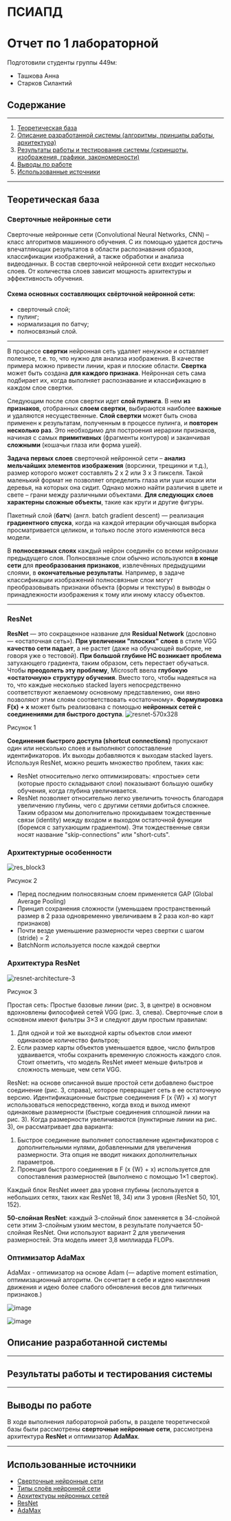 # ПСИАПД
# Отчет по 1 лабораторной

Подготовили студенты группы 449м:
- Ташкова Анна
- Старков Силантий

## Содержание
---
1. [Теоретическая база](#теоретическая-база)
2. [Описание разработанной системы (алгоритмы, принципы работы, архитектура)](#[описание-разработанной-системы])
3. [Результаты работы и тестирования системы (скриншоты, изображения, графики, закономерности)](#[результаты-работы-и-тестирования-системы])
4. [Выводы по работе](#[выводы-по-работе])
5. [Использованные источники](#[использованные-источники])
---
## Теоретическая база
### Сверточные нейронные сети
Сверточные нейронные сети (Convolutional Neural Networks, CNN) – класс алгоритмов машинного обучения. С их помощью удается достичь впечатляющих результатов в области распознавания образов, классификации изображений, а также обработки и анализа видеоданных.
В состав сверточной нейронной сети входит несколько слоев. От количества слоев зависит мощность архитектуры и эффективность обучения. 
#### Схема основных составляющих свёрточной нейронной сети:
- сверточный слой;
- пулинг;
- нормализация по батчу;
- полносвязный слой.
---
В процессе **свертки** нейронная сеть удаляет ненужное и оставляет полезное, т.е. то, что нужно для анализа изображения. В качестве примера можно привести линии, края и плоские области. **Свертка** может быть создана **для каждого признака**. Нейронная сеть сама подбирает их, когда выполняет распознавание и классификацию в каждом слое свертки.

Следующим после слоя свертки идет **слой пулинга**. В нем **из признаков**, отобранных **слоем свертки**, выбираются наиболее **важные** и удаляются несущественные. **Слой свертки** может быть снова применен к результатам, полученным в процессе пулинга, и **повторен несколько раз**. Это необходимо для построения иерархии признаков, начиная с самых **примитивных** (фрагменты контуров) и заканчивая **сложными** (кошачьи глаза или форма ушей).

**Задача первых слоев** сверточной нейронной сети – **анализ мельчайших элементов изображения** (ворсинки, трещинки и т.д.), размер которого может составлять 2 x 2 или 3 x 3 пикселя. Такой маленький формат не позволяет определить глаза или уши кошки или деревья, на которых она сидит. Однако можно найти различия в цвете и свете – грани между различными объектами. **Для следующих слоев характерны сложные объекты**, такие как круги и другие фигуры.

Пакетный слой (**батч**) (англ. batch gradient descent) — реализация **градиентного спуска**, когда на каждой итерации обучающая выборка просматривается целиком, и только после этого изменяются веса модели.

В **полносвязных слоях** каждый нейрон соединён со всеми нейронами предыдущего слоя. Полносвязные слои обычно используются **в конце сети** для **преобразования признаков**, извлечённых предыдущими слоями, в **окончательные результаты**. Например, в задаче классификации изображений полносвязные слои могут преобразовывать признаки объекта (формы и текстуры) в выводы о принадлежности изображения к тому или иному классу объектов.

---
### ResNet
**ResNet** — это сокращенное название для **Residual Network** (дословно  — «остаточная сеть»).
**При увеличении "плоских" слоев** в стиле VGG **качество сети падает**, а не растет (даже на обучающей выборке, не говоря уже о тестовой). **При большой глубине НС возникает проблема** затухающего градиента, таким образом, сеть перестает обучаться. 
Чтобы **преодолеть эту проблему**, Microsoft ввела **глубокую «остаточную» структуру обучения**. Вместо того, чтобы надеяться на то, что каждые несколько stacked layers непосредственно соответствуют желаемому основному представлению, они явно позволяют этим слоям соответствовать «остаточному». **Формулировка F(x) + x** может быть реализована с помощью **нейронных сетей с соединениями для быстрого доступа**.
![resnet-570x328](https://github.com/user-attachments/assets/92eac38b-0343-4e37-8dbe-60d8bc9dc721)

Рисунок 1

**Соединения быстрого доступа (shortcut connections)** пропускают один или несколько слоев и выполняют сопоставление идентификаторов. Их выходы добавляются к выходам stacked layers. Используя ResNet, можно решить множество проблем, таких как:
- ResNet относительно легко оптимизировать: «простые» сети (которые просто складывают слои) показывают большую ошибку обучения, когда глубина увеличивается.
- ResNet позволяет относительно легко увеличить точность благодаря увеличению глубины, чего с другими сетями добиться сложнее.
Таким образом мы дополнительно прокидываем тождественные связи (identity) между входом и выходом остаточной функции (боремся с затухающим градиентом). Эти тождественные связи носят название "skip-connections" или "short-cuts".

### Архитектурные особенности  
![res_block3](https://github.com/user-attachments/assets/c56a826c-b140-4f1d-bfe5-1e5dfaa1f90d)

Рисунок 2

- Перед последним полносвязным слоем применяется GAP (Global Average Pooling)
- Принцип сохранения сложности (уменьшаем пространственный размер в 2 раза одновременно увеличиваем в 2 раза кол-во карт признаков)
- Почти везде уменьшение размерности через свертки с шагом (stride) = 2
- BatchNorm используется после каждой свертки

### Архитектура ResNet
![resnet-architecture-3](https://github.com/user-attachments/assets/5fb92df0-bd7f-4cde-bb6a-526040fa8256)

Рисунок 3

Простая сеть: Простые базовые линии (рис. 3, в центре) в основном вдохновлены философией сетей VGG (рис. 3, слева). Сверточные слои в основном имеют фильтры 3×3 и следуют двум простым правилам:

1. Для одной и той же выходной карты объектов слои имеют одинаковое количество фильтров;
2. Если размер карты объектов уменьшается вдвое, число фильтров удваивается, чтобы сохранить временную сложность каждого слоя.
Стоит отметить, что модель ResNet имеет меньше фильтров и сложность меньше, чем сети VGG.

ResNet: на основе описанной выше простой сети добавлено быстрое соединение (рис. 3, справа), которое превращает сеть в ее остаточную версию. Идентификационные быстрые соединения F (x {W} + x) могут использоваться непосредственно, когда вход и выход имеют одинаковые размерности (быстрые соединения сплошной линии на рис. 3). Когда размерности увеличиваются (пунктирные линии на рис. 3), он рассматривает два варианта:

1. Быстрое соединение выполняет сопоставление идентификаторов с дополнительными нулями, добавленными для увеличения размерности. Эта опция не вводит никаких дополнительных параметров.
2. Проекция быстрого соединения  в F (x {W} + x) используется для сопоставления размерностей (выполнено с помощью 1×1 сверток).

Каждый блок ResNet имеет два уровня глубины (используется в небольших сетях, таких как ResNet 18, 34) или 3 уровня (ResNet 50, 101, 152).

**50-слойная ResNet**: каждый 3-слойный блок заменяется в 34-слойной сети этим 3-слойным узким местом, в результате получается 50-слойная ResNet. Они используют вариант 2 для увеличения размерностей. Эта модель имеет 3,8 миллиарда FLOPs.


### Оптимизатор **AdaMax**

AdaMax - оптимизатор на основе Adam (— adaptive moment estimation, оптимизационный алгоритм. Он сочетает в себе и идею накопления движения и идею более слабого обновления весов для типичных признаков.)

![image](https://github.com/user-attachments/assets/120b3712-1560-4579-8d02-bb643e94ce03)


![image](https://github.com/user-attachments/assets/06cfb312-cebe-4811-8be7-cf54d15e5e3f)



## Описание разработанной системы
---
## Результаты работы и тестирования системы
---
## Выводы по работе
В ходе выполнения лабораторной работы, в разделе теоретической базы были рассмотрены **сверточные нейронные сети**, рассмотрена архитектура **ResNet** и оптимизатор **AdaMax**.

---
## Использованные источники
- [Сверточные нейронные сети](https://gb.ru/blog/svertochnye-nejronnye-seti)
- [Типы слоёв нейронной сети](https://aisec.cs.msu.ru/section_robust_ml/nn_architectures/)
- [Архитектуры нейронных сетей](https://aisec.cs.msu.ru/section_robust_ml/nn_architectures/)
- [ResNet](https://neurohive.io/ru/vidy-nejrosetej/resnet-34-50-101/)
- [AdaMax](https://habr.com/ru/articles/318970/)
